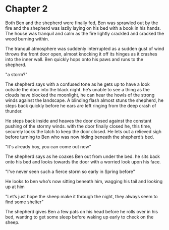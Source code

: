 <h1>Chapter 2</h1>

<p>
    Both Ben and the shepherd were finally fed, Ben was sprawled out by the fire and the shepherd was lazily laying on his bed with a book in his hands. The house was tranquil and calm as the fire lightly crackled and cracked the wood burning within.
</p>
<p>
    The tranquil atmosphere was suddenly interrupted as a sudden gust of wind throws the front door open, almost knocking it off its hinges as it crashes into the inner wall. Ben quickly hops onto his paws and runs to the shepherd.
</p>

<p>
    "a storm?"
</p>

<p>
    The shepherd says with a confused tone as he gets up to have a look outside the door into the black night. he’s unable to see a thing as the clouds have blocked the moonlight, he can hear the howls of the strong winds against the landscape. A blinding flash almost stuns the shepherd, he steps back quickly before he ears are left ringing from the deep crash of thunder.
</p>

<p>
    He steps back inside and heaves the door closed against the constant pushing of the stormy winds. with the door finally closed he, this time, securely locks the latch to keep the door closed. He lets out a relieved sigh before turning to Ben who was now hiding beneath the shepherd’s bed.
</p>

<p>
    "It's already boy, you can come out now"
</p>

<p>
    The shepherd says as he coaxes Ben out from under the bed. he sits back onto his bed and looks towards the door with a worried look upon his face.
</p>

<p>
    "I've never seen such a fierce storm so early in Spring before"
</p>

<p>
    He looks to ben who’s now sitting beneath him, wagging his tail and looking up at him
</p>

<p>
    "Let’s just hope the sheep make it through the night, they always seem to find some shelter"
</p>

<p>
    The shepherd gives Ben a few pats on his head before he rolls over in his bed, wanting to get some sleep before waking up early to check on the sheep.
</p>
